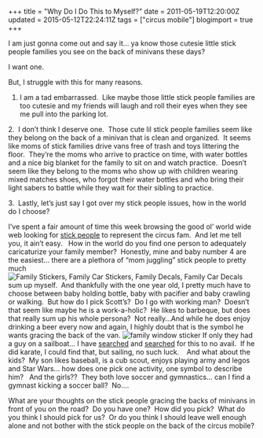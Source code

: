 +++
title = "Why Do I Do This to Myself?"
date = 2011-05-19T12:20:00Z
updated = 2015-05-12T22:24:11Z
tags = ["circus mobile"]
blogimport = true 
+++

I am just gonna come out and say it… ya know those cutesie little stick people families you see on the back of minivans these days?

I want one.

But, I struggle with this for many reasons. 

1. I am a tad embarrassed.&#160; Like maybe those little stick people families are too cutesie and my friends will laugh and roll their eyes when they see me pull into the parking lot. 

2.&#160; I don’t think I deserve one.&#160; Those cute lil stick people families seem like they belong on the back of a minivan that is clean and organized.&#160; It seems like moms of stick families drive vans free of trash and toys littering the floor.&#160; They’re the moms who arrive to practice on time, with water bottles and a nice big blanket for the family to sit on and watch practice.&#160; Doesn’t seem like they belong to the moms who show up with children wearing mixed matches shoes, who forgot their water bottles and who bring their light sabers to battle while they wait for their sibling to practice.&#160;&#160;&#160; 

3.&#160; Lastly, let’s just say I got over my stick people issues, how in the world do I choose?&#160;&#160; 

I’ve spent a fair amount of time this week browsing the good ol’ world wide web looking for [stick people](http://www.familystickers.com/?gclid=CK-kg8PT9KgCFUSo4AodelplSw) to represent the circus fam.&#160; And let me tell you, it ain’t easy.&#160;&#160; How in the world do you find one person to adequately caricaturize your family member?&#160; Honestly, mine and baby number 4 are the easiest… there are a plethora of “mom juggling” stick people to pretty much ![Family Stickers, Family Car Stickers, Family Decals, Family Car Decals](http://www.wmishops.com/magento/skin/frontend/wmishops/familystickers/images/logos/familystickers/logo.gif)sum up myself.&#160; And thankfully with the one year old, I pretty much have to choose between baby holding bottle, baby with pacifier and baby crawling or walking.&#160; But how do I pick Scott’s?&#160; Do I go with working man?&#160; Doesn’t that seem like maybe he is a work-a-holic?&#160; He likes to barbeque, but does that really sum up his whole persona?&#160; Not really…And while he does enjoy drinking a beer every now and again, I highly doubt that is the symbol he wants gracing the back of the van. ![family window sticker](http://www.fullintensitygrafx.com/images/cust_lg/cust119.jpg) If only they had a guy on a sailboat… I have [searched](http://www.myjollyfamily.com) and [searched](http://www.fullintensitygrafx.com/family_decals.php) for this to no avail.&#160; If he did karate, I could find that, but sailing, no such luck.&#160;&#160;&#160; And what about the kids?&#160; My son likes baseball, is a cub scout, enjoys playing army and legos and Star Wars… how does one pick one activity, one symbol to describe him?&#160;&#160; And the girls??&#160; They both love soccer and gymnastics… can I find a gymnast kicking a soccer ball?&#160; No…. 

What are your thoughts on the stick people gracing the backs of minivans in front of you on the road?&#160; Do you have one?&#160; How did you pick?&#160; What do you think I should pick for us?&#160; Or do you think I should leave well enough alone and not bother with the stick people on the back of the circus mobile?
